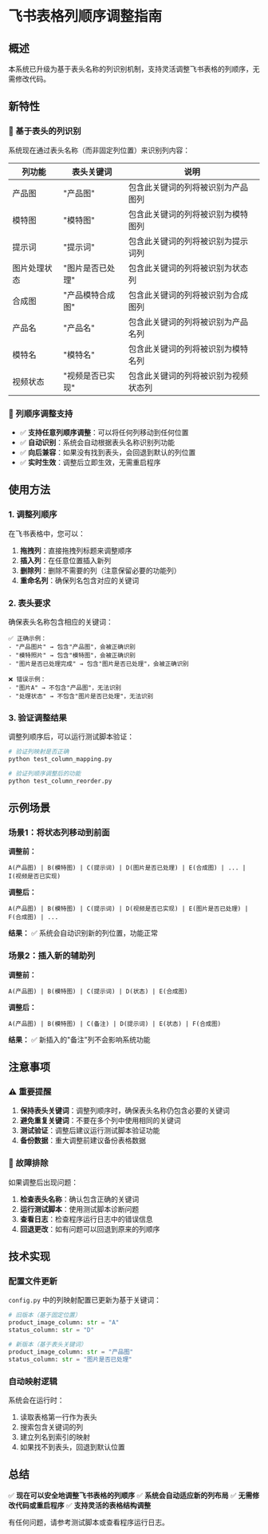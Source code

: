 # 飞书表格列顺序调整指南

## 概述

本系统已升级为基于表头名称的列识别机制，支持灵活调整飞书表格的列顺序，无需修改代码。

## 新特性

### 🎯 基于表头的列识别

系统现在通过表头名称（而非固定列位置）来识别列内容：

| 列功能 | 表头关键词 | 说明 |
|--------|------------|------|
| 产品图 | "产品图" | 包含此关键词的列将被识别为产品图列 |
| 模特图 | "模特图" | 包含此关键词的列将被识别为模特图列 |
| 提示词 | "提示词" | 包含此关键词的列将被识别为提示词列 |
| 图片处理状态 | "图片是否已处理" | 包含此关键词的列将被识别为状态列 |
| 合成图 | "产品模特合成图" | 包含此关键词的列将被识别为合成图列 |
| 产品名 | "产品名" | 包含此关键词的列将被识别为产品名列 |
| 模特名 | "模特名" | 包含此关键词的列将被识别为模特名列 |
| 视频状态 | "视频是否已实现" | 包含此关键词的列将被识别为视频状态列 |

### 🔄 列顺序调整支持

- ✅ **支持任意列顺序调整**：可以将任何列移动到任何位置
- ✅ **自动识别**：系统会自动根据表头名称识别列功能
- ✅ **向后兼容**：如果没有找到表头，会回退到默认的列位置
- ✅ **实时生效**：调整后立即生效，无需重启程序

## 使用方法

### 1. 调整列顺序

在飞书表格中，您可以：

1. **拖拽列**：直接拖拽列标题来调整顺序
2. **插入列**：在任意位置插入新列
3. **删除列**：删除不需要的列（注意保留必要的功能列）
4. **重命名列**：确保列名包含对应的关键词

### 2. 表头要求

确保表头名称包含相应的关键词：

```
✅ 正确示例：
- "产品图片" → 包含"产品图"，会被正确识别
- "模特照片" → 包含"模特图"，会被正确识别  
- "图片是否已处理完成" → 包含"图片是否已处理"，会被正确识别

❌ 错误示例：
- "图片A" → 不包含"产品图"，无法识别
- "处理状态" → 不包含"图片是否已处理"，无法识别
```

### 3. 验证调整结果

调整列顺序后，可以运行测试脚本验证：

```bash
# 验证列映射是否正确
python test_column_mapping.py

# 验证列顺序调整后的功能
python test_column_reorder.py
```

## 示例场景

### 场景1：将状态列移动到前面

**调整前：**
```
A(产品图) | B(模特图) | C(提示词) | D(图片是否已处理) | E(合成图) | ... | I(视频是否已实现)
```

**调整后：**
```
A(产品图) | B(模特图) | C(提示词) | D(视频是否已实现) | E(图片是否已处理) | F(合成图) | ...
```

**结果：** ✅ 系统会自动识别新的列位置，功能正常

### 场景2：插入新的辅助列

**调整前：**
```
A(产品图) | B(模特图) | C(提示词) | D(状态) | E(合成图)
```

**调整后：**
```
A(产品图) | B(模特图) | C(备注) | D(提示词) | E(状态) | F(合成图)
```

**结果：** ✅ 新插入的"备注"列不会影响系统功能

## 注意事项

### ⚠️ 重要提醒

1. **保持表头关键词**：调整列顺序时，确保表头名称仍包含必要的关键词
2. **避免重复关键词**：不要在多个列中使用相同的关键词
3. **测试验证**：调整后建议运行测试脚本验证功能
4. **备份数据**：重大调整前建议备份表格数据

### 🔧 故障排除

如果调整后出现问题：

1. **检查表头名称**：确认包含正确的关键词
2. **运行测试脚本**：使用测试脚本诊断问题
3. **查看日志**：检查程序运行日志中的错误信息
4. **回退更改**：如有问题可以回退到原来的列顺序

## 技术实现

### 配置文件更新

`config.py` 中的列映射配置已更新为基于关键词：

```python
# 旧版本（基于固定位置）
product_image_column: str = "A"
status_column: str = "D"

# 新版本（基于表头关键词）
product_image_column: str = "产品图"
status_column: str = "图片是否已处理"
```

### 自动映射逻辑

系统会在运行时：
1. 读取表格第一行作为表头
2. 搜索包含关键词的列
3. 建立列名到索引的映射
4. 如果找不到表头，回退到默认位置

## 总结

✅ **现在可以安全地调整飞书表格的列顺序**
✅ **系统会自动适应新的列布局**
✅ **无需修改代码或重启程序**
✅ **支持灵活的表格结构调整**

有任何问题，请参考测试脚本或查看程序运行日志。